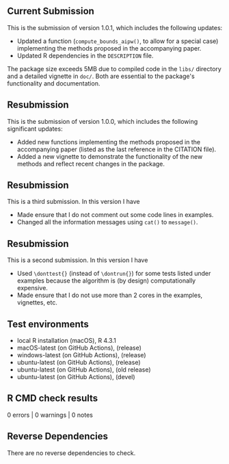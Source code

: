 ## Current Submission
This is the submission of version 1.0.1, which includes the following updates:

* Updated a function (`compute_bounds_aipw()`, to allow for a special case) implementing the methods proposed in the accompanying paper.
* Updated R dependencies in the `DESCRIPTION` file.

The package size exceeds 5MB due to compiled code in the `libs/` directory and a detailed vignette in `doc/`. Both are essential to the package's functionality and documentation.

## Resubmission
This is the submission of version 1.0.0, which includes the following significant updates:

* Added new functions implementing the methods proposed in the accompanying paper (listed as the last reference in the CITATION file).
* Added a new vignette to demonstrate the functionality of the new methods and reflect recent changes in the package.

## Resubmission
This is a third submission. In this version I have

* Made ensure that I do not comment out some code lines in examples.
* Changed all the information messages using `cat()` to `message()`.

## Resubmission
This is a second submission. In this version I have

* Used `\donttest{}` (instead of `\dontrun{}`) for some tests listed under examples because the algorithm is (by design) computationally expensive. 
* Made ensure that I do not use more than 2 cores in the examples, vignettes, etc.

## Test environments
* local R installation (macOS), R 4.3.1
* macOS-latest (on GitHub Actions), (release)
* windows-latest (on GitHub Actions), (release)
* ubuntu-latest (on GitHub Actions), (release)
* ubuntu-latest (on GitHub Actions), (old release)
* ubuntu-latest (on GitHub Actions), (devel)

## R CMD check results

0 errors | 0 warnings | 0 notes

## Reverse Dependencies
There are no reverse dependencies to check.